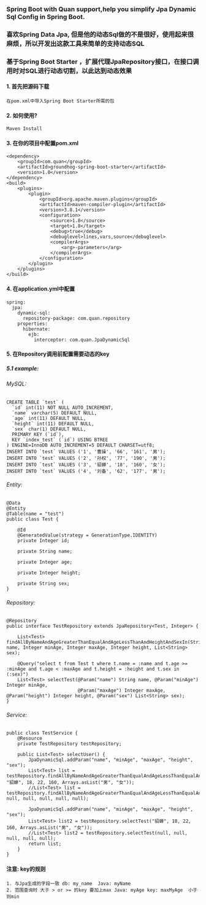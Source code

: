 
### Spring Boot with Quan support,help you simplify Jpa Dynamic Sql Config in Spring Boot.

### 喜欢Spring Data Jpa, 但是他的动态Sql做的不是很好，使用起来很麻烦，所以开发出这款工具来简单的支持动态SQL
### 基于Spring Boot Starter ，扩展代理JpaRepository接口，在接口调用时对SQL进行动态切割，以此达到动态效果

#### 1. 首先把源码下载
    在pom.xml中导入Spring Boot Starter所需的包

#### 2. 如何使用?<br>
    Maven Install

#### 3. 在你的项目中配置pom.xml
    <dependency>
        <groupId>com.quan</groupId>
        <artifactId>groundhog-spring-boot-starter</artifactId>
        <version>1.0</version>
    </dependency>
    <build>
        <plugins>
            <plugin>
                <groupId>org.apache.maven.plugins</groupId>
                <artifactId>maven-compiler-plugin</artifactId>
                <version>3.8.1</version>
                <configuration>
                    <source>1.8</source>
                    <target>1.8</target>
                    <debug>true</debug>
                    <debuglevel>lines,vars,source</debuglevel>
                    <compilerArgs>
                        <arg>-parameters</arg>
                    </compilerArgs>
                </configuration>
            </plugin>
        </plugins>
    </build>

#### 4. 在application.yml中配置
    spring:
      jpa:
        dynamic-sql:
          repository-package: com.quan.repository
        properties:
          hibernate:
            ejb:
              interceptor: com.quan.JpaDynamicSql

#### 5. 在Repository调用前配置需要动态的key<br>
##### 5.1 example:
###### MySQL:
    CREATE TABLE `test` (
      `id` int(11) NOT NULL AUTO_INCREMENT,
      `name` varchar(5) DEFAULT NULL,
      `age` int(11) DEFAULT NULL,
      `height` int(11) DEFAULT NULL,
      `sex` char(1) DEFAULT NULL,
      PRIMARY KEY (`id`),
      KEY `index_test` (`id`) USING BTREE
    ) ENGINE=InnoDB AUTO_INCREMENT=5 DEFAULT CHARSET=utf8;
    INSERT INTO `test` VALUES ('1', '曹操', '66', '161', '男');
    INSERT INTO `test` VALUES ('2', '孙权', '77', '190', '男');
    INSERT INTO `test` VALUES ('3', '貂蝉', '18', '160', '女');
    INSERT INTO `test` VALUES ('4', '刘备', '62', '177', '男');
###### Entity:
    @Data
    @Entity
    @Table(name = "test")
    public class Test {
    
        @Id
        @GeneratedValue(strategy = GenerationType.IDENTITY)
        private Integer id;
        
        private String name;
        
        private Integer age;
        
        private Integer height;
        
        private String sex;
    }
###### Repository:
    @Repository
    public interface TestRepository extends JpaRepository<Test, Integer> {
    
        List<Test> findAllByNameAndAgeGreaterThanEqualAndAgeLessThanAndHeightAndSexIn(String name, Integer minAge, Integer maxAge, Integer height, List<String> sex);
        
        @Query("select t from Test t where t.name = :name and t.age >= :minAge and t.age < :maxAge and t.height = :height and t.sex in (:sex)")
        List<Test> selectTest(@Param("name") String name, @Param("minAge") Integer minAge,
                              @Param("maxAge") Integer maxAge, @Param("height") Integer height, @Param("sex") List<String> sex);
    }
###### Service:
    public class TestService {
        @Resource
        private TestRepository testRepository;
        
        public List<Test> selectUser() {
            JpaDynamicSql.addParam("name", "minAge", "maxAge", "height", "sex");
            List<Test> list = testRepository.findAllByNameAndAgeGreaterThanEqualAndAgeLessThanEqualAndHeightAndSexIn( "貂蝉", 18, 22, 160, Arrays.asList("男", "女"));
            //List<Test> list = testRepository.findAllByNameAndAgeGreaterThanEqualAndAgeLessThanEqualAndHeightAndSexIn( null, null, null, null, null);
            
            JpaDynamicSql.addParam("name", "minAge", "maxAge", "height", "sex");
            List<Test> list2 = testRepository.selectTest("貂蝉", 18, 22, 160, Arrays.asList("男", "女"));
            //List<Test> list2 = testRepository.selectTest(null, null, null, null, null);
            return list;
        }
    }
#### 注意: key的规则
    1. 与Jpa生成的字段一致 db: my_name  Java: myName
    2. 范围查询时 大于 > or >= 的key 要加上max Java: myAge key: maxMyAge  小于则min 
